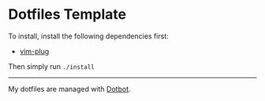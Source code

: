 Dotfiles Template
=================

To install, install the following dependencies first:
- [vim-plug](https://github.com/junegunn/vim-plug)

Then simply run `./install`


---
My dotfiles are managed with [Dotbot](https://github.com/anishathalye/dotbot).
